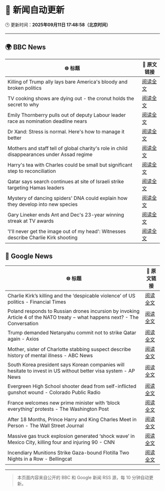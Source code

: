 # 🧠 新闻自动更新

🕒 更新时间：**2025年09月11日 17:48:58（北京时间）**

---

## 🌍 BBC News

| 🌐 标题 | 🔗 原文链接 |
|--------|-------------|
| Killing of Trump ally lays bare America's bloody and broken politics | [阅读全文](https://www.bbc.com/news/articles/cm2z9z4m22ro?at_medium=RSS&at_campaign=rss) |
| TV cooking shows are dying out - the cronut holds the secret to why | [阅读全文](https://www.bbc.com/news/articles/c0jq1d63l7lo?at_medium=RSS&at_campaign=rss) |
| Emily Thornberry pulls out of deputy Labour leader race as nomination deadline nears | [阅读全文](https://www.bbc.com/news/articles/cg7dzejkz4ro?at_medium=RSS&at_campaign=rss) |
| Dr Xand: Stress is normal. Here's how to manage it better | [阅读全文](https://www.bbc.com/news/articles/cg42zq7nqxwo?at_medium=RSS&at_campaign=rss) |
| Mothers and staff tell of global charity's role in child disappearances under Assad regime | [阅读全文](https://www.bbc.com/news/articles/c4g53e4zdjpo?at_medium=RSS&at_campaign=rss) |
| Harry's tea with Charles could be small but significant step to reconciliation | [阅读全文](https://www.bbc.com/news/articles/cly0e0e7p0jo?at_medium=RSS&at_campaign=rss) |
| Qatar says search continues at site of Israeli strike targeting Hamas leaders | [阅读全文](https://www.bbc.com/news/articles/crme74p9gn2o?at_medium=RSS&at_campaign=rss) |
| Mystery of dancing spiders' DNA could explain how they develop into new species | [阅读全文](https://www.bbc.com/news/articles/c4gzl2zj72jo?at_medium=RSS&at_campaign=rss) |
| Gary Lineker ends Ant and Dec's 23-year winning streak at TV awards | [阅读全文](https://www.bbc.com/news/articles/cg7dgd394kno?at_medium=RSS&at_campaign=rss) |
| 'I'll never get the image out of my head': Witnesses describe Charlie Kirk shooting | [阅读全文](https://www.bbc.com/news/articles/c8d7900yl3zo?at_medium=RSS&at_campaign=rss) |

## 📰 Google News

| 🌐 标题 | 🔗 原文链接 |
|--------|-------------|
| Charlie Kirk’s killing and the ‘despicable violence’ of US politics - Financial Times | [阅读全文](https://news.google.com/rss/articles/CBMicEFVX3lxTE1OSTNyUkg3dzNBMEtDMkRoZUxWdnJSOEgtREw3RWJzZUdvUWM2ZmFNZlI5dy1uYUwyUHNMYUVwYmZ1SXgxNjAycGpCWnp3ZUpoNXlJZmoteGR4TWUwa20zTEl1VWFLa3kyeWlELUFLU0c?oc=5) |
| Poland responds to Russian drones incursion by invoking Article 4 of the NATO treaty − what happens next? - The Conversation | [阅读全文](https://news.google.com/rss/articles/CBMi0wFBVV95cUxQSUNKc2h2eGtNa292TWM3emJzMll2NldNVE9vRHZTdHhDbGlQalBFZUdRQWhrSGhoczhkRGJNcHRGSW1JOE9XS0lpTF9ZQXViQ2pXU0V4eHY3UkgxTEJrWjcxVzdZVnRfTVM2U012RHZtZWh1cWJ0ZmxwcnRxdWJjZlQySVVYTjNUSVVYejhEdTNhSTVCYzMtaHJDS1JIU2ExSWlYXzVqajZCdnVYUUR2ZE4yWDIyRXFlWWJxejV0cWJGT0dHN3ZucURSX0VaQVN4djU0?oc=5) |
| Trump demanded Netanyahu commit not to strike Qatar again - Axios | [阅读全文](https://news.google.com/rss/articles/CBMif0FVX3lxTFBRLTZ1cFdIQjQwSmVNbVNhcTFZNDZaOHg5aHk0d0lOZ2VCVXRjWEhBYUhCQkFoQzF5bHZMUlE0WHRDU0FDMjBpelpLbnJvalRSZkRtbENoSkRjdUlla2pBMUtDekR6bkVTMkx5R09rUTc5cXgwa2FLLTl2alNsX2s?oc=5) |
| Mother, sister of Charlotte stabbing suspect describe history of mental illness - ABC News | [阅读全文](https://news.google.com/rss/articles/CBMirgFBVV95cUxNTkY5WFh6VmVOREI5c2hqS1ZDVWZPamI0c2J5NUIyWDc3S2JfZXlpcEhQWWY1SmtRcVZVNXY2eDJGQ0x2QVp2V3h3bXBuMDJ5b0FpTzlFMXI0REtRaDNCTmQwdVRVQzNCang5V0NTR1NhMHlHMmdQZU1pekI1blp0VjVtcUdDYzdLalZrcnZlMlZsT3VOY0NjVXk1b0ZmOVFIYnlZV25MVFpkblBhUUE?oc=5) |
| South Korea president says Korean companies will hesitate to invest in US without better visa system - AP News | [阅读全文](https://news.google.com/rss/articles/CBMitAFBVV95cUxPam9SV04zV25FdkNOZ0NrWjJMcnJaOEUwYldUQlJoX2wydGVsem84VEJkUTBfSk4yTkJqOE1Fc2Zqdnk0ck95VlJYTjJjNVZUU3FWNTlSRDgyMm5VUXRTR2gzQWtYTGZFenQ2cDJqT254WjhDZVY3dkZKN2RUQXJhSmtJQTBMRGQ3aVI4RVNKVkV0NVduNy1VY1hlYTFFdVh1ODlGZWw1dFV5SlptQmNDLXVXSXE?oc=5) |
| Evergreen High School shooter dead from self-inflicted gunshot wound - Colorado Public Radio | [阅读全文](https://news.google.com/rss/articles/CBMib0FVX3lxTE85cDdVTTBjZl9PYlBiUFpla1FtYldXZE84VHRUR0NGUlpwR3VIckRzem42M2NTUGxuVTBBU3hXWk5RQ3lkdmJtTVB1VUo5Zjd1NkpqZno3akNBWnNuVlZjVXphalBPQm5MRGVzUEFvWQ?oc=5) |
| France welcomes new prime minister with ‘block everything’ protests - The Washington Post | [阅读全文](https://news.google.com/rss/articles/CBMimwFBVV95cUxNTWlxMXJXS21CRlkwNFd2OTlSbEg5OTFuSUxJOFJZVUVJV2VTTDVpODBaZHNWbWRod00xMnROWjNTNWh5UkZ5WUxERHhNUFdFZmNRZmVxRldQaDdtanNTVFhfclp6a1dKdnFwZnA0YTdxT3dDUl9qcGNVdEtNMjFqelNVV3lQdkNaZUVXN3FzcWtNenhoS1FrVlRvMA?oc=5) |
| After 18 Months, Prince Harry and King Charles Meet in Person - The Wall Street Journal | [阅读全文](https://news.google.com/rss/articles/CBMinwFBVV95cUxNYXl3bE8wMzZ0UVZjNU94d0h6dnV0LVc4aTh4N2tmNllaTVJ1VWp4QU1UaGZhSzJRQjV4YzNLSm1DNnFrV1VzUDgyWkF0NUs0SWtCeVcxS083ZjZfRXlIT3loZktRV1JuR0F4SzRRYXN5ekJlc215WEg1NHlfRWFIdEc4NzdlZDlXNzJDOEhsZGh6dEcxSHBxTHRXbmRMR0k?oc=5) |
| Massive gas truck explosion generated ‘shock wave’ in Mexico City, killing four and injuring 90 - CNN | [阅读全文](https://news.google.com/rss/articles/CBMihAFBVV95cUxPQ0diWEhQOS00U1loc1RibTdqcllKZTNBZzVGbUlrTGFtVmIyWXJPTDFqaURTYm5mV2hLVnFRQmJFbU40VTJNNWRoTmVqRVF3THNsU285bDhJems4WFU5WEpMazh4cHdIX0t2cWxDUmdvUzVfS1ZVOTdpLUtqR2F4SlZ0WWo?oc=5) |
| Incendiary Munitions Strike Gaza-bound Flotilla Two Nights in a Row - Bellingcat | [阅读全文](https://news.google.com/rss/articles/CBMisAFBVV95cUxQX3NsVHFkeG9BSnFuR21Sbjl0YjdsdTN6bWNYTTMtQU9OYmNOUlRqUUt6bnVkMmk0NVBFb2NDVmc1UnBIaXBKWk50NE1mTmJxeHF6Q2tQWjFqR1JIOUpNNkJtbmFoejZ3S0I3bzhyM2wzNWRVVWlKYUFGN2NHaHZFUlFON0ljcjRpZG96TnJTQ0h3ZjY4RXhPeU1iZzg2dHFlODNocVFkQzdEM3JJVG82Ug?oc=5) |

---
> 本页面内容来自公开的 BBC 和 Google 新闻 RSS 源，每 10 分钟自动更新。